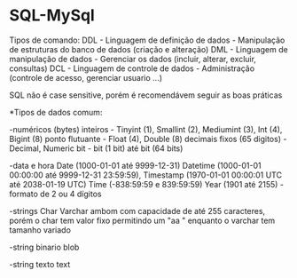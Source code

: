 # SQL-MySql

Tipos de comando:
DDL - Linguagem de definição de dados   - Manipulação de estruturas do banco de dados (criação e alteração)
DML - Linguagem de manipulação de dados - Gerenciar os dados (incluir, alterar, excluir, consultas)
DCL - Linguagem de controle de dados    - Administração (controle de acesso, gerenciar usuario ...)

SQL não é case sensitive, porém é recomendávem seguir as boas práticas

*Tipos de dados comum:

-numéricos (bytes) 
inteiros - Tinyint (1), Smallint (2), Mediumint (3), Int (4), Bigint (8)
ponto flutuante - Float (4), Double (8)
decimais fixos (65 digitos) - Decimal, Numeric
bit - bit (1 bit) até bit (64 bits)

-data e hora
Date (1000-01-01 até 9999-12-31) 
Datetime (1000-01-01 00:00:00 até 9999-12-31 23:59:59), 
Timestamp (1970-01-01 00:00:01 UTC até 2038-01-19 UTC) 
Time (-838:59:59 e 839:59:59) 
Year (1901 até 2155) - formato de 2 ou 4 dígitos

-strings
Char
Varchar
ambom com capacidade de até 255 caracteres, porém o char tem valor fixo permitindo um "aa " enquanto o varchar tem tamanho variado

-string binario
blob

-string texto
text